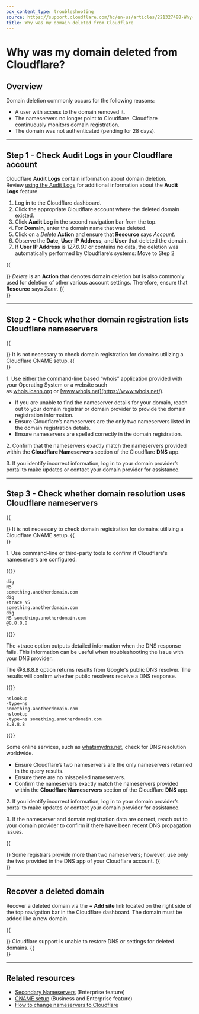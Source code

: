 ```yaml
---
pcx_content_type: troubleshooting
source: https://support.cloudflare.com/hc/en-us/articles/221327488-Why-was-my-domain-deleted-from-Cloudflare-
title: Why was my domain deleted from Cloudflare
---
```


# Why was my domain deleted from Cloudflare?



## Overview

Domain deletion commonly occurs for the following reasons:

-   A user with access to the domain removed it.
-   The nameservers no longer point to Cloudflare. Cloudflare continuously monitors domain registration.
-   The domain was not authenticated (pending for 28 days).

___

## Step 1 - Check Audit Logs in your Cloudflare account

Cloudflare **Audit Logs** contain information about domain deletion.  Review [using the Audit Logs](https://support.cloudflare.com/hc/en-us/articles/115002833612-How-do-I-use-Audit-Logs-) for additional information about the **Audit Logs** feature.

1.  Log in to the Cloudflare dashboard.
2.  Click the appropriate Cloudflare account where the deleted domain existed.
3.  Click **Audit Log** in the second navigation bar from the top.
4.  For **Domain**, enter the domain name that was deleted.
5.  Click on a _Delete_ **Action** and ensure that **Resource** says _Account_.
6.  Observe the **Date**, **User IP Address**, and **User** that deleted the domain.
7.  If **User IP Address** is _127.0.0.1_ or contains no data, the deletion was automatically performed by Cloudflare’s systems: Move to Step 2 

{{<Aside type="note">}}
*Delete* is an **Action** that denotes domain deletion but is also
commonly used for deletion of other various account settings. Therefore,
ensure that **Resource** says *Zone*.
{{</Aside>}}

___

## Step 2 - Check whether domain registration lists Cloudflare nameservers

{{<Aside type="tip">}}
It is not necessary to check domain registration for domains utilizing a
Cloudflare CNAME setup.
{{</Aside>}}

1\. Use either the command-line based “whois” application provided with your Operating System or a website such as [whois.icann.org](https://whois.icann.org/en) or [www.whois.net](https://www.whois.net/).

-   If you are unable to find the nameserver details for your domain, reach out to your domain registrar or domain provider to provide the domain registration information.
-   Ensure Cloudflare’s nameservers are the only two nameservers listed in the domain registration details.
-   Ensure nameservers are spelled correctly in the domain registration.

2\. Confirm that the nameservers exactly match the nameservers provided within the **Cloudflare Nameservers** section of the Cloudflare **DNS** app.

3\. If you identify incorrect information, log in to your domain provider’s portal to make updates or contact your domain provider for assistance.

___

## Step 3 - Check whether domain resolution uses Cloudflare nameservers

{{<Aside type="tip">}}
It is not necessary to check domain registration for domains utilizing a
Cloudflare CNAME setup.
{{</Aside>}}

1\. Use command-line or third-party tools to confirm if Cloudflare's nameservers are configured:


{{<raw>}}<pre class="CodeBlock CodeBlock-with-rows CodeBlock-scrolls-horizontally CodeBlock-is-light-in-light-theme CodeBlock--language-txt" language="txt"><code><span class="CodeBlock--rows"><span class="CodeBlock--rows-content"><span class="CodeBlock--row"><span class="CodeBlock--row-indicator"></span><div class="CodeBlock--row-content"><span class="CodeBlock--token-plain">dig NS something.anotherdomain.com</span></div></span><span class="CodeBlock--row"><span class="CodeBlock--row-indicator"></span><div class="CodeBlock--row-content"><span class="CodeBlock--token-plain">dig +trace NS something.anotherdomain.com</span></div></span><span class="CodeBlock--row"><span class="CodeBlock--row-indicator"></span><div class="CodeBlock--row-content"><span class="CodeBlock--token-plain">dig NS something.anotherdomain.com @8.8.8.8</span></div></span></span></span></code></pre>{{</raw>}}

The +trace option outputs detailed information when the DNS response fails. This information can be useful when troubleshooting the issue with your DNS provider.

The @8.8.8.8 option returns results from Google's public DNS resolver. The results will confirm whether public resolvers receive a DNS response.


{{<raw>}}<pre class="CodeBlock CodeBlock-with-rows CodeBlock-scrolls-horizontally CodeBlock-is-light-in-light-theme CodeBlock--language-txt" language="txt"><code><span class="CodeBlock--rows"><span class="CodeBlock--rows-content"><span class="CodeBlock--row"><span class="CodeBlock--row-indicator"></span><div class="CodeBlock--row-content"><span class="CodeBlock--token-plain">nslookup -type=ns something.anotherdomain.com</span></div></span><span class="CodeBlock--row"><span class="CodeBlock--row-indicator"></span><div class="CodeBlock--row-content"><span class="CodeBlock--token-plain">nslookup -type=ns something.anotherdomain.com 8.8.8.8</span></div></span></span></span></code></pre>{{</raw>}}

Some online services, such as [whatsmydns.net](https://www.whatsmydns.net/), check for DNS resolution worldwide.  

-   Ensure Cloudflare’s two nameservers are the only nameservers returned in the query results.
-   Ensure there are no misspelled nameservers.
-   Confirm the nameservers exactly match the nameservers provided within the **Cloudflare Nameservers** section of the Cloudflare **DNS** app.

2\. If you identify incorrect information, log in to your domain provider’s portal to make updates or contact your domain provider for assistance.

3\. If the nameserver and domain registration data are correct, reach out to your domain provider to confirm if there have been recent DNS propagation issues.

{{<Aside type="note">}}
Some registrars provide more than two nameservers; however, use only the
two provided in the DNS app of your Cloudflare account.
{{</Aside>}}

___

## Recover a deleted domain

Recover a deleted domain via the **\+ Add site** link located on the right side of the top navigation bar in the Cloudflare dashboard. The domain must be added like a new domain.

{{<Aside type="warning">}}
Cloudflare support is unable to restore DNS or settings for deleted
domains.
{{</Aside>}}

___

## Related resources

-   [Secondary Nameservers](https://support.cloudflare.com/hc/en-us/articles/360001356152-How-do-I-setup-and-manage-Secondary-DNS-) (Enterprise feature)
-   [CNAME setup](https://developers.cloudflare.com/dns/zone-setups/partial-setup) (Business and Enterprise feature)
-   [How to change nameservers to Cloudflare](https://developers.cloudflare.com/dns/zone-setups/full-setup/setup)
